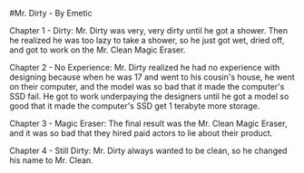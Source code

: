 #Mr. Dirty - By Emetic

Chapter 1 - Dirty: Mr. Dirty was very, very dirty until he got a shower. Then he realized he was too lazy to take a shower, so he just got wet, dried off, and got to work on the Mr. Clean Magic Eraser.

Chapter 2 - No Experience: Mr. Dirty realized he had no experience with designing because when he was 17 and went to his cousin's house, he went on their computer, and the model was so bad that it made the computer's SSD fail. He got to work underpaying the designers until he got a model so good that it made the computer's SSD get 1 terabyte more storage.

Chapter 3 - Magic Eraser: The final result was the Mr. Clean Magic Eraser, and it was so bad that they hired paid actors to lie about their product.

Chapter 4 - Still Dirty: Mr. Dirty always wanted to be clean, so he changed his name to Mr. Clean.
